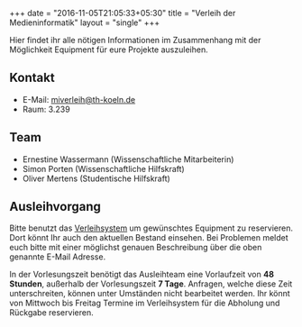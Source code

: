 +++
date = "2016-11-05T21:05:33+05:30"
title = "Verleih der Medieninformatik"
layout = "single"
+++

Hier findet ihr alle nötigen Informationen im Zusammenhang mit der Möglichkeit Equipment für eure Projekte auszuleihen.

## Kontakt

* E-Mail: [miverleih@th-koeln.de](miverleih@th-koeln.de)
* Raum: 3.239

## Team

* Ernestine Wassermann (Wissenschaftliche Mitarbeiterin)
* Simon Porten (Wissenschaftliche Hilfskraft)
* Oliver Mertens (Studentische Hilfskraft)

## Ausleihvorgang
Bitte benutzt das [Verleihsystem](https://verleih.medieninformatik.th-koeln.de) um gewünschtes Equipment zu reservieren. Dort könnt Ihr auch den aktuellen Bestand einsehen. Bei Problemen meldet euch bitte mit einer möglichst genauen Beschreibung über die oben genannte E-Mail Adresse.

In der Vorlesungszeit benötigt das Ausleihteam eine Vorlaufzeit von **48 Stunden**, außerhalb der Vorlesungszeit **7 Tage**. Anfragen, welche diese Zeit unterschreiten, können unter Umständen nicht bearbeitet werden. Ihr könnt von Mittwoch bis Freitag Termine im Verleihsystem für die Abholung und Rückgabe reservieren.

